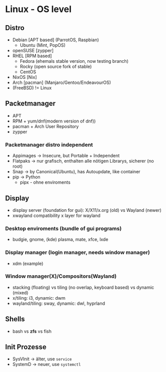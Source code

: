 # Linux - OS level
## Distro
- Debian [APT based] (ParrotOS, Raspbian)
  - Ubuntu (Mint, PopOS)
- openSUSE [zypper]
- RHEL [RPM based]
  - Fedora (ehemals stable version, now testing branch)
  - Rocky (open source fork of stable)
  - CentOS
- NixOS [Nix]
- Arch [pacman] (Manjaro/Gentoo/EndeavourOS)
- (FreeBSD) != Linux


## Packetmanager
- APT
- RPM + yum/dnf(modern version of dnf))
- pacman + Arch User Repository
- zypper
### Packetmanager distro independent
- Appimages -> Insecure, but Portable + Independent
- Flatpaks -> nur grafisch, enthalten alle nötigen Librarys, sicherer (no root)
- Snap -> by Canonical(Ubuntu), has Autoupdate, like container
- pip -> Python
    - pipx - ohne enviroments

## Display
- display server (foundation for gui): X/X11/x.org (old) vs Wayland (newer)
- xwayland compatibility x layer for wayland
### Desktop enviroments (bundle of gui programs)
- budgie, gnome, (kde) plasma, mate, xfce, lxde
### Display manager (login manager, needs window manager)
- xdm (example)
### Window manager(X)/Compositors(Wayland)
- stacking (floating) vs tiling (no overlap, keyboard based) vs dynamic (mixed)
- x/tiling: i3, dynamic: dwm
- wayland/tiling: sway, dynamic: dwl, hyprland


## Shells
- bash vs **zfs** vs fish


## Init Prozesse
- SysVInit -> älter, use `service`
- SystemD -> neuer, use `systemctl`


